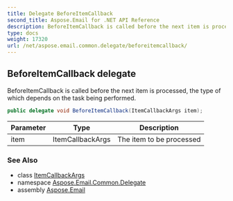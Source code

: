 ```yaml
---
title: Delegate BeforeItemCallback
second_title: Aspose.Email for .NET API Reference
description: BeforeItemCallback is called before the next item is processed the type of which depends on the task being performed
type: docs
weight: 17320
url: /net/aspose.email.common.delegate/beforeitemcallback/
---
```

## BeforeItemCallback delegate

BeforeItemCallback is called before the next item is processed, the type of which depends on the task being performed.

```csharp
public delegate void BeforeItemCallback(ItemCallbackArgs item);
```

| Parameter | Type | Description |
| --- | --- | --- |
| item | ItemCallbackArgs | The item to be processed |

### See Also

* class [ItemCallbackArgs](../itemcallbackargs/)
* namespace [Aspose.Email.Common.Delegate](../../aspose.email.common.delegate/)
* assembly [Aspose.Email](../../)


